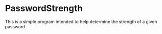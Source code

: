 # PasswordStrength

This is a simple program intended to help determine the strength of a given password
